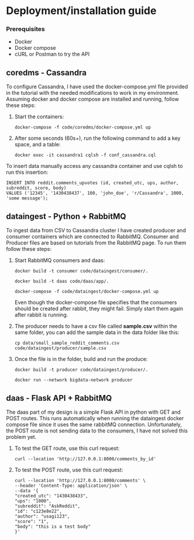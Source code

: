 # Deployment/installation guide

### Prerequisites
* Docker
* Docker compose
* cURL or Postman to try the API

## coredms - Cassandra

To configure Cassandra, I have used the docker-compose.yml file provided in the tutorial
with the needed modifications to work in my environment. Assuming docker and docker compose
are installed and running, follow these steps:

1. Start the containers:
    ```
   docker-compose -f code/coredms/docker-compose.yml up
    ```
2. After some seconds (60s+), run the following command to add a
   key space, and a table:
   ```
   docker exec -it cassandra1 cqlsh -f conf_cassandra.cql 
   ```
To insert data manually access any cassandra container and use cqlsh to run this insertion:
   ```
   INSERT INTO reddit.comments_upvotes (id, created_utc, ups, author, subreddit, score, body)
   VALUES ('12345', '1430438437', 100, 'john_doe', 'r/Cassandra', 1000, 'some message');
   ```

## dataingest - Python + RabbitMQ

To ingest data from CSV to Cassandra cluster I have created producer and consumer containers which are connected to RabbitMQ.
Consumer and Producer files are based on tutorials from the RabbitMQ page.
To run them follow these steps:

1. Start RabbitMQ consumers and daas:
   ```
   docker build -t consumer code/dataingest/consumer/.
   ```
   ```
   docker build -t daas code/daas/app/.
   ```
   ```
   docker-compose -f code/dataingest/docker-compose.yml up
   ```
   Even though the docker-compose file specifies that the consumers should be created after
   rabbit, they might fail. Simply start them again after rabbit is running.

2. The producer needs to have a csv file called __sample.csv__ within the same folder, you can add the sample data in the data folder like this:
   ```
   cp data/small_sample_reddit_comments.csv code/dataingest/producer/sample.csv
   ```
3. Once the file is in the folder, build and run the produce:
   ```
   docker build -t producer code/dataingest/producer/.
   ```
   ```
   docker run --network bigdata-network producer
   ```
   
## daas - Flask API + RabbitMQ
The daas part of my design is a simple Flask API in python with GET and POST routes.
This runs automatically when running the dataingest docker compose file since it uses the
same rabbitMQ connection.
Unfortunately, the POST route is not sending data to the consumers, I have not solved this problem yet.

1. To test the GET route, use this curl request:
   ```
   curl --location 'http://127.0.0.1:8000/comments_by_id'
   ```
2. To test the POST route, use this curl request:
   ```
   curl --location 'http://127.0.0.1:8000/comments' \
   --header 'Content-Type: application/json' \
   --data '{
   "created_utc": "1430438433",
   "ups": "1000",
   "subreddit": "AskReddit",
   "id": "c123e8e22",
   "author": "usagi123",
   "score": "1",
   "body": "this is a test body"
   }'
   ```